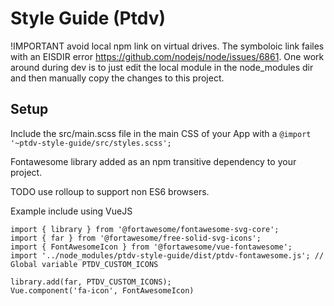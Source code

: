 # Style Guide (Ptdv)

!IMPORTANT avoid local npm link on virtual drives. The symboloic link failes with an EISDIR error https://github.com/nodejs/node/issues/6861. One work around during dev is to just edit the local module in the node_modules dir and then manually copy the changes to this project.

## Setup

Include the src/main.scss file in the main CSS of your App with a `@import '~ptdv-style-guide/src/styles.scss';`

Fontawesome library added as an npm transitive dependency to your project.

TODO use rolloup to support non ES6 browsers.

Example include using VueJS
```
import { library } from '@fortawesome/fontawesome-svg-core';
import { far } from '@fortawesome/free-solid-svg-icons';
import { FontAwesomeIcon } from '@fortawesome/vue-fontawesome';
import '../node_modules/ptdv-style-guide/dist/ptdv-fontawesome.js'; // Global variable PTDV_CUSTOM_ICONS

library.add(far, PTDV_CUSTOM_ICONS);
Vue.component('fa-icon', FontAwesomeIcon)
```
